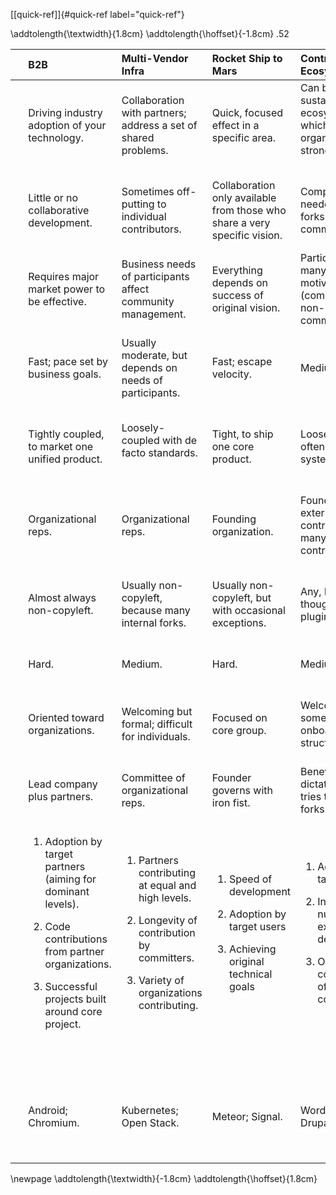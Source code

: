 [\[quick-ref\]]{#quick-ref label="quick-ref"}

\addtolength{\textwidth}{1.8cm}
\addtolength{\hoffset}{-1.8cm}
.52

<table>
<thead>
<tr class="header">
<th style="text-align: left;"> </th>
<th style="text-align: left;"><span>B2B</span>  </th>
<th style="text-align: left;"><span>Multi-Vendor Infra</span>  </th>
<th style="text-align: left;"><span>Rocket Ship to Mars</span>  </th>
<th style="text-align: left;"><span>Controlled Ecosystem</span>  </th>
<th style="text-align: left;"><span>Wide Open</span>  </th>
<th style="text-align: left;"><span>Mass Market</span>  </th>
<th style="text-align: left;"><span>Specialty Library</span>  </th>
<th style="text-align: left;"><span>Trusted Vendor</span>  </th>
<th style="text-align: left;"><span>Upstream Dependency</span></th>
</tr>
</thead>
<tbody>
<tr class="odd">
<td style="text-align: left;"> </td>
<td style="text-align: left;"><span>Driving industry adoption of your technology.</span>  </td>
<td style="text-align: left;"><span>Collaboration with partners; address a set of shared problems.</span>  </td>
<td style="text-align: left;"><span>Quick, focused effect in a specific area.</span>  </td>
<td style="text-align: left;"><span>Can build a sustainable ecosystem in which founding organization has strong influence.</span>  </td>
<td style="text-align: left;"><span>Large-scale collaboration; community can become self-sustaining.</span>  </td>
<td style="text-align: left;"><span>Large user base can make project broadly influential.</span>  </td>
<td style="text-align: left;"><span>Ensure quality solution to a specific problem; can lead to new partners.</span>  </td>
<td style="text-align: left;"><span>Loyalty of downstream consumers helps project stability.</span>  </td>
<td style="text-align: left;"><span>Broad reach across (hence insight into) many dependee projects.</span></td>
</tr>
<tr class="even">
<td style="text-align: left;"> </td>
<td style="text-align: left;"><span>Little or no collaborative development.</span>  </td>
<td style="text-align: left;"><span>Sometimes off-putting to individual contributors.</span>  </td>
<td style="text-align: left;"><span>Collaboration only available from those who share a very specific vision.</span>  </td>
<td style="text-align: left;"><span>Compromise needed to avoid forks (esp. commercial).</span>  </td>
<td style="text-align: left;"><span>Effort to maintain onboarding paths &amp; manage all participants.</span>  </td>
<td style="text-align: left;"><span>Huge user base needs filtering for dev community.</span>  </td>
<td style="text-align: left;"><span>High barriers to entry; relatively small developer pool.</span>  </td>
<td style="text-align: left;"><span>Primary org must be careful how it uses its position.</span>  </td>
<td style="text-align: left;"><span>Developer base can sometimes be lightly motivated.</span></td>
</tr>
<tr class="odd">
<td style="text-align: left;"> </td>
<td style="text-align: left;"><span>Requires major market power to be effective. </span>  </td>
<td style="text-align: left;"><span>Business needs of participants affect community management.</span>  </td>
<td style="text-align: left;"><span>Everything depends on success of original vision.</span>  </td>
<td style="text-align: left;"><span>Participants have many motivations (commercial &amp; non-commercial).</span>  </td>
<td style="text-align: left;"><span>Differing commitment &amp; engagement levels among participants.</span>  </td>
<td style="text-align: left;"><span>Contributor base does not accurately represent user base.</span>  </td>
<td style="text-align: left;"><span>Standard-setting effects ( or official).</span>  </td>
<td style="text-align: left;"><span>Customer needs vs open source project needs.</span>  </td>
<td style="text-align: left;"><span>Usage patterns of downstream consumers.</span></td>
</tr>
<tr class="even">
<td style="text-align: left;"> </td>
<td style="text-align: left;"><span>Fast; pace set by business goals.</span>  </td>
<td style="text-align: left;"><span>Usually moderate, but depends on needs of participants.</span>  </td>
<td style="text-align: left;"><span>Fast; escape velocity.</span>  </td>
<td style="text-align: left;"><span>Medium.</span>  </td>
<td style="text-align: left;"><span>Slow - medium; some process overhead.</span>  </td>
<td style="text-align: left;"><span>Slow - medium; swift change destabilizes user base.</span>  </td>
<td style="text-align: left;"><span>Gets slower over time, as library stabilizes.</span>  </td>
<td style="text-align: left;"><span>Medium. Primary vendor momentum vs third-party needs.</span>  </td>
<td style="text-align: left;"><span>Medium; may slow down as standard settles.</span></td>
</tr>
<tr class="odd">
<td style="text-align: left;"> </td>
<td style="text-align: left;"><span>Tightly coupled, to market one unified product.</span>  </td>
<td style="text-align: left;"><span>Loosely-coupled with de facto standards.</span>  </td>
<td style="text-align: left;"><span>Tight, to ship one core product.</span>  </td>
<td style="text-align: left;"><span>Loosely coupled, often with plugin system.</span>  </td>
<td style="text-align: left;"><span>Variable.</span>  </td>
<td style="text-align: left;"><span>Variable.</span>  </td>
<td style="text-align: left;"><span>Tightly coupled.</span>  </td>
<td style="text-align: left;"><span>Tightly coupled.</span>  </td>
<td style="text-align: left;"><span>Standalone; decoupled from one another &amp; from downstream projects.</span></td>
</tr>
<tr class="even">
<td style="text-align: left;"> </td>
<td style="text-align: left;"><span>Organizational reps.</span>  </td>
<td style="text-align: left;"><span>Organizational reps.</span>  </td>
<td style="text-align: left;"><span>Founding organization.</span>  </td>
<td style="text-align: left;"><span>Founder, some external core contributors, many plugin contributors.</span>  </td>
<td style="text-align: left;"><span>Open to anyone; participant demographic depends on project.</span>  </td>
<td style="text-align: left;"><span>Organizational reps, redistributor reps; some users who are technical.</span>  </td>
<td style="text-align: left;"><span>Developers with expertise in the relevant field.</span>  </td>
<td style="text-align: left;"><span>Customer reps (both paying and non-paying); some one-off contributors.</span>  </td>
<td style="text-align: left;"><span>Downstream devs.</span></td>
</tr>
<tr class="odd">
<td style="text-align: left;"> </td>
<td style="text-align: left;"><span>Almost always non-copyleft.</span>  </td>
<td style="text-align: left;"><span>Usually non-copyleft, because many internal forks.</span>  </td>
<td style="text-align: left;"><span>Usually non-copyleft, but with occasional exceptions.</span>  </td>
<td style="text-align: left;"><span>Any, but requires thought re plugins.</span>  </td>
<td style="text-align: left;"><span>Any.</span>  </td>
<td style="text-align: left;"><span>Usually non-copyleft, but depends on business strategy.</span>  </td>
<td style="text-align: left;"><span>Usually non-copyleft.</span>  </td>
<td style="text-align: left;"><span>Either; copyleft sometimes used to discourage competitive forks.</span>  </td>
<td style="text-align: left;"><span>Usually non-copyleft.</span></td>
</tr>
<tr class="even">
<td style="text-align: left;"> </td>
<td style="text-align: left;"><span>Hard.</span>  </td>
<td style="text-align: left;"><span>Medium.</span>  </td>
<td style="text-align: left;"><span>Hard.</span>  </td>
<td style="text-align: left;"><span>Medium.</span>  </td>
<td style="text-align: left;"><span>Easy.</span>  </td>
<td style="text-align: left;"><span>Easy to medium.</span>  </td>
<td style="text-align: left;"><span>Depends on technical complexity.</span>  </td>
<td style="text-align: left;"><span>Medium to hard.</span>  </td>
<td style="text-align: left;"><span>Depends on technical complexity.</span></td>
</tr>
<tr class="odd">
<td style="text-align: left;"> </td>
<td style="text-align: left;"><span>Oriented toward organizations.</span>  </td>
<td style="text-align: left;"><span>Welcoming but formal; difficult for individuals.</span>  </td>
<td style="text-align: left;"><span>Focused on core group.</span>  </td>
<td style="text-align: left;"><span>Welcoming, with some onboarding structures.</span>  </td>
<td style="text-align: left;"><span>Very welcoming, formalized onboarding systems.</span>  </td>
<td style="text-align: left;"><span>Fully open; scales via users helping users.</span>  </td>
<td style="text-align: left;"><span>High barrier; contributors need to be experts.</span>  </td>
<td style="text-align: left;"><span>Clear boundaries: users have mainly roadmap input.</span>  </td>
<td style="text-align: left;"><span>Welcoming; amenable to one-time contributions.</span></td>
</tr>
<tr class="even">
<td style="text-align: left;"> </td>
<td style="text-align: left;"><span>Lead company plus partners.</span>  </td>
<td style="text-align: left;"><span>Committee of organizational reps.</span>  </td>
<td style="text-align: left;"><span>Founder governs with iron fist.</span>  </td>
<td style="text-align: left;"><span>Benevolent dictatorship; tries to avoid forks.</span>  </td>
<td style="text-align: left;"><span>Group-based; consensus / democratic.</span>  </td>
<td style="text-align: left;"><span>Main organization leads, with outside input.</span>  </td>
<td style="text-align: left;"><span>Multi-party committer group.</span>  </td>
<td style="text-align: left;"><span>Main vendor leads.</span>  </td>
<td style="text-align: left;"><span>Informal, maintainer-led, committer groups.</span></td>
</tr>
<tr class="odd">
<td style="text-align: left;"> </td>
<td style="text-align: left;"><ol>
<li><p>Adoption by target partners (aiming for dominant levels).</p></li>
<li><p>Code contributions from partner organizations.</p></li>
<li><p>Successful projects built around core project.</p></li>
</ol>
<p> </p></td>
<td style="text-align: left;"><ol>
<li><p>Partners contributing at equal and high levels.</p></li>
<li><p>Longevity of contribution by committers.</p></li>
<li><p>Variety of organizations contributing.</p></li>
</ol>
<p> </p></td>
<td style="text-align: left;"><ol>
<li><p>Speed of development</p></li>
<li><p>Adoption by target users</p></li>
<li><p>Achieving original technical goals</p></li>
</ol>
<p> </p></td>
<td style="text-align: left;"><ol>
<li><p>Adoption by target users</p></li>
<li><p>Increase in number of extension developers</p></li>
<li><p>Overall cohesiveness of community</p></li>
</ol>
<p> </p></td>
<td style="text-align: left;"><ol>
<li><p>Growth in number of contributors</p></li>
<li><p>Efficiency of contribution</p></li>
<li><p>Variety in where decisions get made</p></li>
</ol>
<p> </p></td>
<td style="text-align: left;"><ol>
<li><p>Awareness among users that project is open source</p></li>
<li><p>Growth in non-technical contributors</p></li>
<li><p>Effective filtering of user feedback to developers</p></li>
</ol>
<p> </p></td>
<td style="text-align: left;"><ol>
<li><p>Adoption by intended domain (perhaps even dominant adoption)</p></li>
<li><p>High quality of contributors</p></li>
<li><p>High quality of code</p></li>
</ol>
<p> </p></td>
<td style="text-align: left;"><ol>
<li><p>Absence of competitive forks</p></li>
<li><p>Business needs of vendor served</p></li>
<li><p>Vendor’s leadership accepted by community</p></li>
</ol>
<p> </p></td>
<td style="text-align: left;"><ol>
<li><p>Multiple competitive distributions</p></li>
<li><p>Longevity of participation</p></li>
<li><p>Bug reports tend to be technical and constructive</p></li>
</ol></td>
</tr>
<tr class="even">
<td style="text-align: left;"> </td>
<td style="text-align: left;"><span>Android; Chromium.</span>  </td>
<td style="text-align: left;"><span>Kubernetes; Open Stack.</span>  </td>
<td style="text-align: left;"><span>Meteor; Signal.</span>  </td>
<td style="text-align: left;"><span>WordPress; Drupal.</span>  </td>
<td style="text-align: left;"><span>Rust (present day); Apache HTTPD.</span>  </td>
<td style="text-align: left;"><span>Firefox; MediaWiki (due to Wikipedia instance).</span>  </td>
<td style="text-align: left;"><span>libssl; libmp4.</span>  </td>
<td style="text-align: left;"><span>MongoDB; Hypothes.is; Coral.</span>  </td>
<td style="text-align: left;"><span>OpenSSL; WebKit; just about every small JavaScript library on GitHub.</span></td>
</tr>
</tbody>
</table>

\newpage
\addtolength{\textwidth}{-1.8cm}
\addtolength{\hoffset}{1.8cm}

